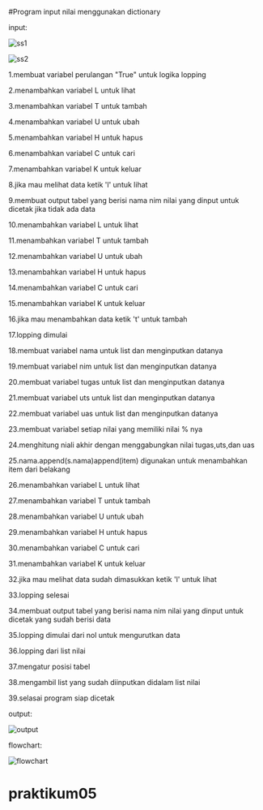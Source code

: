 #Program input nilai menggunakan dictionary

input:

![ss1]()


![ss2]()


1.membuat variabel perulangan "True" untuk logika lopping

2.menambahkan variabel L untuk lihat

3.menambahkan variabel T untuk tambah

4.menambahkan variabel U untuk ubah

5.menambahkan variabel H untuk hapus

6.menambahkan variabel C untuk cari

7.menambahkan variabel K untuk keluar

8.jika mau melihat data ketik 'l' untuk lihat

9.membuat output tabel yang berisi nama nim nilai yang dinput untuk dicetak jika tidak ada data

10.menambahkan variabel L untuk lihat

11.menambahkan variabel T untuk tambah

12.menambahkan variabel U untuk ubah

13.menambahkan variabel H untuk hapus

14.menambahkan variabel C untuk cari

15.menambahkan variabel K untuk keluar

16.jika mau menambahkan data ketik 't' untuk tambah 

17.lopping dimulai

18.membuat variabel nama untuk list dan menginputkan datanya

19.membuat variabel nim untuk list dan menginputkan datanya 

20.membuat variabel tugas untuk list dan menginputkan datanya

21.membuat variabel uts untuk list dan menginputkan datanya

22.membuat variabel uas untuk list dan menginputkan datanya

23.membuat variabel setiap nilai yang memiliki nilai % nya

24.menghitung niali akhir dengan menggabungkan nilai tugas,uts,dan uas

25.nama.append(s.nama)append(item) digunakan untuk menambahkan item dari belakang

26.menambahkan variabel L untuk lihat

27.menambahkan variabel T untuk tambah

28.menambahkan variabel U untuk ubah

29.menambahkan variabel H untuk hapus

30.menambahkan variabel C untuk cari

31.menambahkan variabel K untuk keluar

32.jika mau melihat data sudah dimasukkan ketik 'l' untuk lihat

33.lopping selesai

34.membuat output tabel yang berisi nama nim nilai yang dinput untuk dicetak yang sudah berisi data

35.lopping dimulai dari nol untuk mengurutkan data

36.lopping dari list nilai

37.mengatur posisi tabel

38.mengambil list yang sudah diinputkan didalam list nilai

39.selasai program siap dicetak

output:

![output]()


flowchart:

![flowchart]()


# praktikum05
